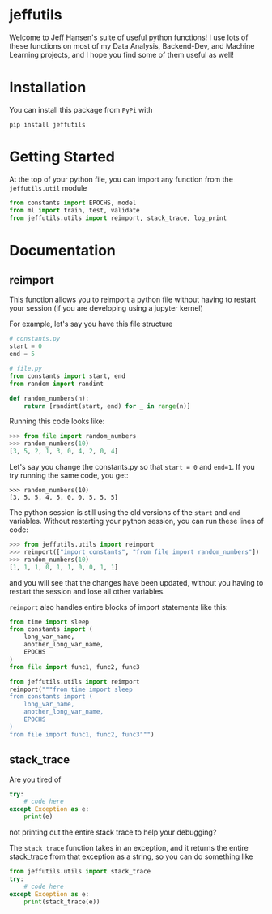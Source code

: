 # jeffutils

Welcome to Jeff Hansen's suite of useful python functions! I use lots of these functions on most of my Data Analysis, Backend-Dev, and Machine Learning projects, and I hope you find some of them useful as well!

# Installation

You can install this package from `PyPi` with
```
pip install jeffutils
```

# Getting Started

At the top of your python file, you can import any function from the `jeffutils.util` module

```python
from constants import EPOCHS, model
from ml import train, test, validate
from jeffutils.utils import reimport, stack_trace, log_print
```

# Documentation

## reimport

This function allows you to reimport a python file without having to restart your session (if you are developing using a jupyter kernel)

For example, let's say you have this file structure
```Python
# constants.py
start = 0
end = 5
```
```Python
# file.py
from constants import start, end
from random import randint

def random_numbers(n):
    return [randint(start, end) for _ in range(n)]
```
Running this code looks like:
```Python
>>> from file import random_numbers
>>> random_numbers(10)
[3, 5, 2, 1, 3, 0, 4, 2, 0, 4]
```
Let's say you change the constants.py so that `start = 0` and `end=1`. If you try running the same code, you get:
```
>>> random_numbers(10)
[3, 5, 5, 4, 5, 0, 0, 5, 5, 5]
```
The python session is still using the old versions of the `start` and `end` variables. Without restarting your python session, you can run these lines of code:
```Python
>>> from jeffutils.utils import reimport
>>> reimport(["import constants", "from file import random_numbers"])
>>> random_numbers(10)
[1, 1, 1, 0, 1, 1, 0, 0, 1, 1]
```
and you will see that the changes have been updated, without you having to restart the session and lose all other variables.

`reimport` also handles entire blocks of import statements like this:
```Python
from time import sleep
from constants import (
    long_var_name,
    another_long_var_name,
    EPOCHS
)
from file import func1, func2, func3
```
```Python
from jeffutils.utils import reimport
reimport("""from time import sleep
from constants import (
    long_var_name,
    another_long_var_name,
    EPOCHS
)
from file import func1, func2, func3""")
```

## stack_trace

Are you tired of
```Python
try:
    # code here
except Exception as e:
    print(e)
```
not printing out the entire stack trace to help your debugging?

The `stack_trace` function takes in an exception, and it returns the entire stack_trace from that exception as a string, so you  can do something like
```Python
from jeffutils.utils import stack_trace
try:
    # code here
except Exception as e:
    print(stack_trace(e))
```

